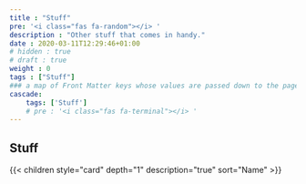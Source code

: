 ```yaml
---
title : "Stuff"
pre: '<i class="fas fa-random"></i> '
description : "Other stuff that comes in handy."
date : 2020-03-11T12:29:46+01:00
# hidden : true
# draft : true
weight : 0
tags : ["Stuff"]
### a map of Front Matter keys whose values are passed down to the page's descendants unless overwritten by self or a closer ancestor's cascade. 
cascade:
    tags: ['Stuff']
    # pre : '<i class="fas fa-terminal"></i> '
---
```


## Stuff

{{< children style="card" depth="1" description="true" sort="Name"  >}}
